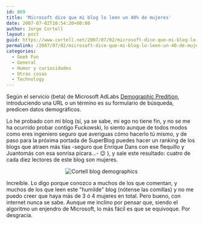 ```yaml
---
id: 869
title: 'Microsoft dice que mi blog lo leen un 40% de mujeres'
date: 2007-07-02T10:54:20+00:00
author: Jorge Cortell
layout: post
guid: https://www.cortell.net/2007/07/02/microsoft-dice-que-mi-blog-lo-leen-un-40-de-mujeres/
permalink: /2007/07/02/microsoft-dice-que-mi-blog-lo-leen-un-40-de-mujeres/
categories:
  - Geek Fun
  - General
  - Humor y curiosidades
  - Otras cosas
  - Technology
---
```

Según el servicio (beta) de Microsoft AdLabs <a target="_blank" title="Demographics Prediction" href="https://adlab.msn.com/DPUI/DPUI.aspx">Demographic Predition</a>, introduciendo una URL o un término es su formulario de búsqueda, predicen datos demográficos.

Lo he probado con mi blog (sí­, ya se sabe, mi ego no tiene fin, y no se me ha ocurrido probar contigo Fuckowski, lo siento aunque de todos modos como eres ingeniero seguro que averiguas cómo hacerlo tú mismo, y de paso para la próxima portada de SuperBlog puedes hacer un ranking de los blogs que atraen más tí­as -seguro que Enrique Dans con ese flequillo y Juantomás con esa sonrisa pí­cara...- 😉 ), y sale este resultado: cuatro de cada diez lectores de este blog son mujeres.

<div style="text-align: center">
  <img title="Cortell blog demographics" alt="Cortell blog demographics" src="https://farm2.static.flickr.com/1354/693276734_82ee9a58f6.jpg" />
</div>

Increí­ble. Lo digo porque conozco a muchos de los que comentan, y muchos de los que leen este "humilde" blog (nótense las comillas) y no me puedo creer que haya más de 3 ó 4 mujeres en total. Pero bueno, con internet nunca se sabe. Aunque me inclino por pensar que, siendo el algoritmo un enjendro de Microsoft, lo más fácil es que se equivoque. Por desgracia.